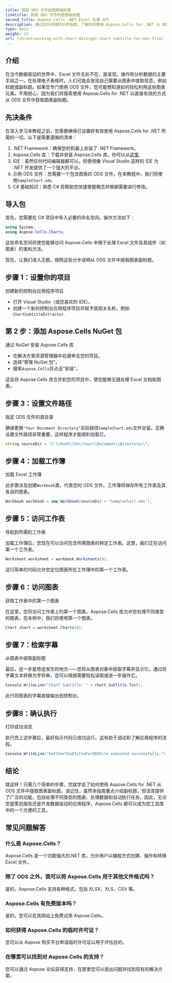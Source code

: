 ```yaml
---
title: 获取 ODS 文件的图表副标题
linktitle: 获取 ODS 文件的图表副标题
second_title: Aspose.Cells .NET Excel 处理 API
description: 通过这份详细的分步指南，了解如何使用 Aspose.Cells for .NET 从 ODS 文件中提取图表字幕。非常适合开发人员。
type: docs
weight: 12
url: /zh/net/working-with-chart-data/get-chart-subtitle-for-ods-file/
---
```

## 介绍

在当今数据驱动的世界中，Excel 文件无处不在，是呈现、操作和分析数据的主要手段之一。在处理电子表格时，人们可能会发现自己需要从图表中提取信息，例如标题或副标题。如果您专门使用 ODS 文件，您可能想知道如何轻松利用这些图表元素。不用担心，因为我们将探索使用 Aspose.Cells for .NET 以直接有效的方式从 ODS 文件中获取图表副标题。

## 先决条件

在深入学习本教程之前，您需要确保已设置好有效使用 Aspose.Cells for .NET 所需的一切。以下是需要遵循的清单：

1. .NET Framework：确保您的机器上安装了 .NET Framework。 
2. Aspose.Cells 库：下载并安装 Aspose.Cells 库。你可以从[这里](https://releases.aspose.com/cells/net/).
3. IDE：虽然任何代码编辑器都可以，但使用像 Visual Studio 这样的 IDE 为 .NET 开发提供了一个强大的平台。
4. 示例 ODS 文件：您需要一个包含图表的 ODS 文件。在本教程中，我们将使用`SampleChart.ods`.
5. C# 基础知识：熟悉 C# 将帮助您快速掌握概念并根据需要进行修改。

## 导入包

首先，您需要在 C# 项目中导入必要的命名空间。操作方法如下：

```csharp
using System;
using Aspose.Cells.Charts;
```

这些命名空间将使您能够访问 Aspose.Cells 中用于处理 Excel 文件及其组件（如图表）的类和方法。

现在，让我们进入正题。按照这些分步说明从 ODS 文件中提取图表副标题。

## 步骤 1：设置你的项目

创建新的控制台应用程序项目

- 打开 Visual Studio（或您喜欢的 IDE）。
- 创建一个新的控制台应用程序项目并赋予其相关名称，例如`ChartSubtitleExtractor`.

## 第 2 步：添加 Aspose.Cells NuGet 包

通过 NuGet 安装 Aspose.Cells 库

- 在解决方案资源管理器中右键单击您的项目。
- 选择“管理 NuGet 包”。
- 搜索`Aspose.Cells`并点击“安装”。

这会将 Aspose.Cells 库合并到您的项目中，使您能够无缝处理 Excel 文档和图表。

## 步骤 3：设置文件路径

指定 ODS 文件的源目录

确保更换`"Your Document Directory"`实际路径`SampleChart.ods`文件驻留。正确设置文件路径非常重要，这样程序才能顺利加载它。

```csharp
string sourceDir = "C:\\Path\\To\\Your\\Document\\Directory\\";
```

## 步骤 4：加载工作簿

加载 Excel 工作簿

此步骤涉及创建`Workbook`类，代表您的 ODS 文件。工作簿将保存所有工作表及其各自的图表。

```csharp
Workbook workbook = new Workbook(sourceDir + "SampleChart.ods");
```

## 步骤 5：访问工作表

导航到所需的工作表

加载工作簿后，您现在可以访问包含所需图表的特定工作表。这里，我们正在访问第一个工作表。

```csharp
Worksheet worksheet = workbook.Worksheets[0];
```

这行简单的代码允许您定位图表所在工作簿中的第一个工作表。

## 步骤 6：访问图表

获取工作表中的第一个图表

在这里，您将访问工作表上的第一个图表。Aspose.Cells 库允许您处理不同类型的图表，在本例中，我们将使用第一个图表。

```csharp
Chart chart = worksheet.Charts[0];
```

## 步骤 7：检索字幕

从图表中提取副标题

最后，这一步是奇迹发生的地方——您将从图表对象中获取字幕并显示它。通过将字幕文本转换为字符串，您可以根据需要轻松读取或进一步操作它。

```csharp
Console.WriteLine("Chart Subtitle: " + chart.SubTitle.Text);
```

此行将图表的字幕直接输出到控制台。

## 步骤8：确认执行

打印成功消息

执行完上述步骤后，最好指示代码已成功运行。这有助于调试和了解应用程序的流程。

```csharp
Console.WriteLine("GetChartSubTitleForODSFile executed successfully.");
```

## 结论

就这样！只需几个简单的步骤，您就学会了如何使用 Aspose.Cells for .NET 从 ODS 文件中提取图表副标题。请记住，虽然本指南重点介绍副标题，但该库提供了广泛的功能，包括处理不同类型的图表、处理数据和自动执行任务。因此，无论您是策划报告还是开发数据驱动的应用程序，Aspose.Cells 都可以成为您工具库中的一个方便的工具。

## 常见问题解答

### 什么是 Aspose.Cells？
Aspose.Cells 是一个功能强大的.NET 库，允许用户以编程方式创建、操作和转换 Excel 文件。

### 除了 ODS 之外，我可以将 Aspose.Cells 用于其他文件格式吗？
是的，Aspose.Cells 支持各种格式，包括 XLSX、XLS、CSV 等。

### Aspose.Cells 有免费版本吗？
是的，您可以在其网站上免费试用 Aspose.Cells。

### 如何获得 Aspose.Cells 的临时许可证？
您可以从 Aspose 购买平台申请临时许可证以用于评估目的。

### 在哪里可以找到对 Aspose.Cells 的支持？
您可以通过 Aspose 论坛获得支持，在那里您可以提出问题并找到现有的解决方案。